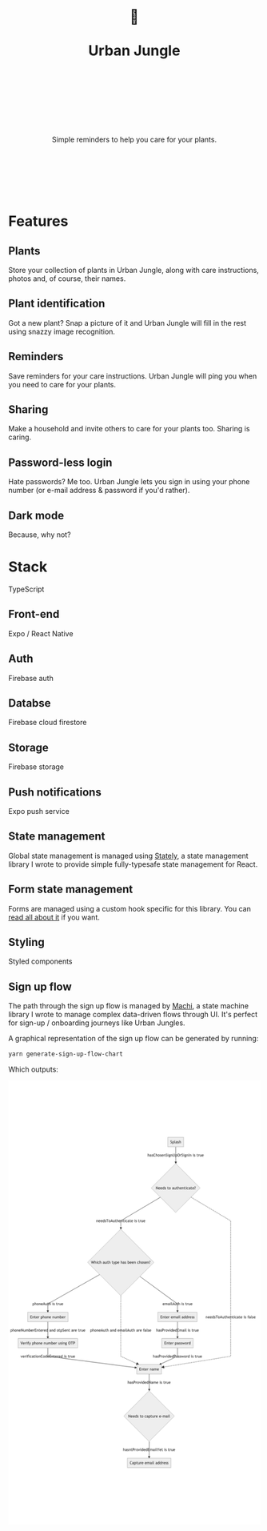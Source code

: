 <div align="center">
  <h1>
    <br/>
    <br/>
    🌱
    <br />
    <br />
    Urban Jungle
    <br />
    <br />
    <br />
    <br />
  </h1>
  <br />
  <p>
    Simple reminders to help you care for your plants.
  </p>
  <br />
  <br />
  <br />
  <br />
  <br />
</div>

# Features

## Plants

Store your collection of plants in Urban Jungle, along with care instructions, photos and, of course, their names.

## Plant identification

Got a new plant? Snap a picture of it and Urban Jungle will fill in the rest using snazzy image recognition.

## Reminders

Save reminders for your care instructions. Urban Jungle will ping you when you need to care for your plants.

## Sharing

Make a household and invite others to care for your plants too. Sharing is caring.

## Password-less login

Hate passwords? Me too. Urban Jungle lets you sign in using your phone number (or e-mail address & password if you'd rather).

## Dark mode

Because, why not?

# Stack

TypeScript

## Front-end

Expo / React Native

## Auth

Firebase auth

## Databse

Firebase cloud firestore

## Storage

Firebase storage

## Push notifications

Expo push service

## State management

Global state management is managed using [Stately](https://github.com/josephluck/machi), a state management library I wrote to provide simple fully-typesafe state management for React.

## Form state management

Forms are managed using a custom hook specific for this library. You can [read all about it](https://josephluck.co.uk/blog/building-forms-and-validation/) if you want.

## Styling

Styled components

## Sign up flow

The path through the sign up flow is managed by [Machi](https://github.com/josephluck/machi), a state machine library I wrote to manage complex data-driven flows through UI. It's perfect for sign-up / onboarding journeys like Urban Jungles.

A graphical representation of the sign up flow can be generated by running:

```bash
yarn generate-sign-up-flow-chart
```

Which outputs:

![sign up flow](https://github.com/josephluck/urban-jungle/blob/master/app/sign-up-flow.png?raw=true)
